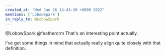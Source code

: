 ```yaml
---
created_at: "Wed Jan 26 14:41:30 +0000 2022"
mentions: ['LobowSpark']
in_reply_to: @LobowSpark
---
```


@LobowSpark @feathercrm That's an interesting point actually.

I've got some things in mind that actually really align quite closely with that definition.